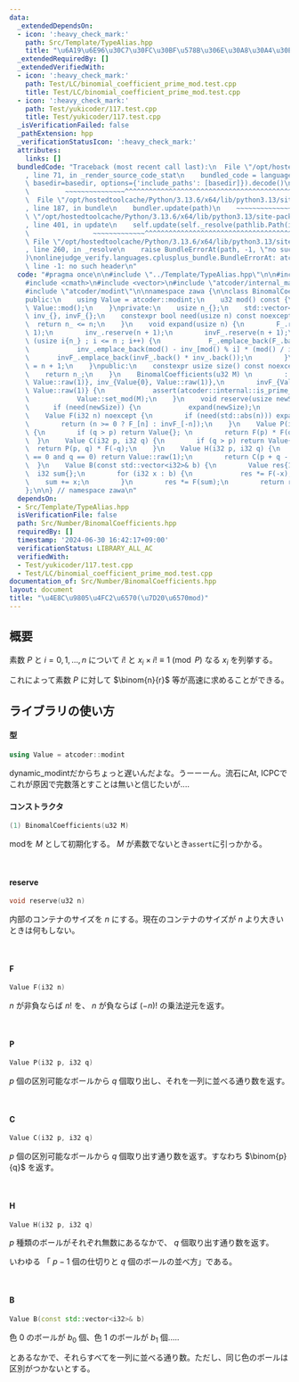 ```yaml
---
data:
  _extendedDependsOn:
  - icon: ':heavy_check_mark:'
    path: Src/Template/TypeAlias.hpp
    title: "\u6A19\u6E96\u30C7\u30FC\u30BF\u578B\u306E\u30A8\u30A4\u30EA\u30A2\u30B9"
  _extendedRequiredBy: []
  _extendedVerifiedWith:
  - icon: ':heavy_check_mark:'
    path: Test/LC/binomial_coefficient_prime_mod.test.cpp
    title: Test/LC/binomial_coefficient_prime_mod.test.cpp
  - icon: ':heavy_check_mark:'
    path: Test/yukicoder/117.test.cpp
    title: Test/yukicoder/117.test.cpp
  _isVerificationFailed: false
  _pathExtension: hpp
  _verificationStatusIcon: ':heavy_check_mark:'
  attributes:
    links: []
  bundledCode: "Traceback (most recent call last):\n  File \"/opt/hostedtoolcache/Python/3.13.6/x64/lib/python3.13/site-packages/onlinejudge_verify/documentation/build.py\"\
    , line 71, in _render_source_code_stat\n    bundled_code = language.bundle(stat.path,\
    \ basedir=basedir, options={'include_paths': [basedir]}).decode()\n          \
    \         ~~~~~~~~~~~~~~~^^^^^^^^^^^^^^^^^^^^^^^^^^^^^^^^^^^^^^^^^^^^^^^^^^^^^^^^^^^^^^^^^^\n\
    \  File \"/opt/hostedtoolcache/Python/3.13.6/x64/lib/python3.13/site-packages/onlinejudge_verify/languages/cplusplus.py\"\
    , line 187, in bundle\n    bundler.update(path)\n    ~~~~~~~~~~~~~~^^^^^^\n  File\
    \ \"/opt/hostedtoolcache/Python/3.13.6/x64/lib/python3.13/site-packages/onlinejudge_verify/languages/cplusplus_bundle.py\"\
    , line 401, in update\n    self.update(self._resolve(pathlib.Path(included), included_from=path))\n\
    \                ~~~~~~~~~~~~~^^^^^^^^^^^^^^^^^^^^^^^^^^^^^^^^^^^^^^^^^^^^\n \
    \ File \"/opt/hostedtoolcache/Python/3.13.6/x64/lib/python3.13/site-packages/onlinejudge_verify/languages/cplusplus_bundle.py\"\
    , line 260, in _resolve\n    raise BundleErrorAt(path, -1, \"no such header\"\
    )\nonlinejudge_verify.languages.cplusplus_bundle.BundleErrorAt: atcoder/internal_math.hpp:\
    \ line -1: no such header\n"
  code: "#pragma once\n\n#include \"../Template/TypeAlias.hpp\"\n\n#include <cassert>\n\
    #include <cmath>\n#include <vector>\n#include \"atcoder/internal_math.hpp\"\n\
    #include \"atcoder/modint\"\n\nnamespace zawa {\n\nclass BinomalCoefficients {\n\
    public:\n    using Value = atcoder::modint;\n    u32 mod() const {\n        return\
    \ Value::mod();\n    }\nprivate:\n    usize n_{};\n    std::vector<Value> F_{},\
    \ inv_{}, invF_{};\n    constexpr bool need(usize n) const noexcept {\n      \
    \  return n_ <= n;\n    }\n    void expand(usize n) {\n        F_.reserve(n +\
    \ 1);\n        inv_.reserve(n + 1);\n        invF_.reserve(n + 1);\n        for\
    \ (usize i{n_} ; i <= n ; i++) {\n            F_.emplace_back(F_.back() * Value{i});\n\
    \            inv_.emplace_back(mod() - inv_[mod() % i] * (mod() / i));\n     \
    \       invF_.emplace_back(invF_.back() * inv_.back());\n        }\n        n_\
    \ = n + 1;\n    }\npublic:\n    constexpr usize size() const noexcept {\n    \
    \    return n_;\n    }\n    BinomalCoefficients(u32 M) \n        : n_{2u}, F_{Value::raw(1),\
    \ Value::raw(1)}, inv_{Value{0}, Value::raw(1)},\n        invF_{Value::raw(1),\
    \ Value::raw(1)} {\n            assert(atcoder::internal::is_prime_constexpr(M));\n\
    \            Value::set_mod(M);\n    }\n    void reserve(usize newSize) {\n  \
    \      if (need(newSize)) {\n            expand(newSize);\n        }\n    }\n\
    \    Value F(i32 n) noexcept {\n        if (need(std::abs(n))) expand(static_cast<usize>(std::abs(n)));\n\
    \        return (n >= 0 ? F_[n] : invF_[-n]);\n    }\n    Value P(i32 p, i32 q)\
    \ {\n        if (q > p) return Value{}; \n        return F(p) * F(q - p);\n  \
    \  }\n    Value C(i32 p, i32 q) {\n        if (q > p) return Value{};\n      \
    \  return P(p, q) * F(-q);\n    }\n    Value H(i32 p, i32 q) {\n        if (p\
    \ == 0 and q == 0) return Value::raw(1);\n        return C(p + q - 1, q);\n  \
    \  }\n    Value B(const std::vector<i32>& b) {\n        Value res{1};\n      \
    \  i32 sum{};\n        for (i32 x : b) {\n            res *= F(-x);\n        \
    \    sum += x;\n        }\n        res *= F(sum);\n        return res;\n    }\n\
    };\n\n} // namespace zawa\n"
  dependsOn:
  - Src/Template/TypeAlias.hpp
  isVerificationFile: false
  path: Src/Number/BinomalCoefficients.hpp
  requiredBy: []
  timestamp: '2024-06-30 16:42:17+09:00'
  verificationStatus: LIBRARY_ALL_AC
  verifiedWith:
  - Test/yukicoder/117.test.cpp
  - Test/LC/binomial_coefficient_prime_mod.test.cpp
documentation_of: Src/Number/BinomalCoefficients.hpp
layout: document
title: "\u4E8C\u9805\u4FC2\u6570(\u7D20\u6570mod)"
---
```


## 概要

素数 $P$ と $i = 0, 1, \dots, n$ について $i!$ と $x_{i}\times i!\equiv 1\pmod{P}$ なる $x_{i}$ を列挙する。

これによって素数 $P$ に対して $\binom{n}{r}$ 等が高速に求めることができる。

## ライブラリの使い方

#### 型

```cpp
using Value = atcoder::modint
```

dynamic_modintだからちょっと遅いんだよな。うーーーん。流石にAt, ICPCでこれが原因で完数落とすことは無いと信じたいが....

#### コンストラクタ

```cpp
(1) BinomalCoefficients(u32 M)
```

modを $M$ として初期化する。 $M$ が素数でないとき`assert`に引っかかる。

<br />

#### reserve

```cpp
void reserve(u32 n)
```

内部のコンテナのサイズを $n$ にする。現在のコンテナのサイズが $n$ より大きいときは何もしない。

<br />

#### F

```cpp
Value F(i32 n)
```

$n$ が非負ならば $n!$ を、 $n$ が負ならば $(-n)!$ の乗法逆元を返す。

<br />

#### P

```cpp
Value P(i32 p, i32 q)
```

$p$ 個の区別可能なボールから $q$ 個取り出し、それを一列に並べる通り数を返す。

<br />

#### C

```cpp
Value C(i32 p, i32 q)
```

$p$ 個の区別可能なボールから $q$ 個取り出す通り数を返す。すなわち $\binom{p}{q}$ を返す。

<br />

#### H

```cpp
Value H(i32 p, i32 q)
```

$p$ 種類のボールがそれぞれ無数にあるなかで、 $q$ 個取り出す通り数を返す。

いわゆる 「 $p - 1$ 個の仕切りと $q$ 個のボールの並べ方」である。

<br />

#### B

```cpp
Value B(const std::vector<i32>& b)
```

色 $0$ のボールが $b_0$ 個、色 $1$ のボールが $b_{1}$ 個.....

とあるなかで、それらすべてを一列に並べる通り数。ただし、同じ色のボールは区別がつかないとする。

